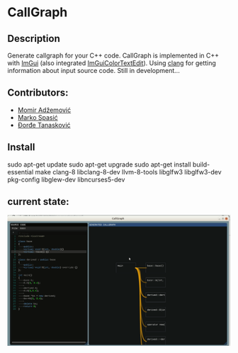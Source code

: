 # CallGraph

## Description

Generate callgraph for your C++ code. CallGraph is implemented in C++ with [ImGui](https://github.com/ocornut/imgui) (also integrated [ImGuiColorTextEdit](https://github.com/BalazsJako/ImGuiColorTextEdit)).
Using [clang](https://clang.llvm.org/) for getting information about input source code.
Still in development...

## Contributors:
- [Momir Adžemović](https://github.com/Robotmurlock)
- [Marko Spasić](https://github.com/spaske00)
- [Đorđe Tanasković](https://github.com/djordjetane)

## Install
sudo apt-get update
sudo apt-get upgrade
sudo apt-get install build-essential make clang-8 libclang-8-dev llvm-8-tools libglfw3 libglfw3-dev pkg-config libglew-dev libncurses5-dev

## current state:
![](state.gif)
